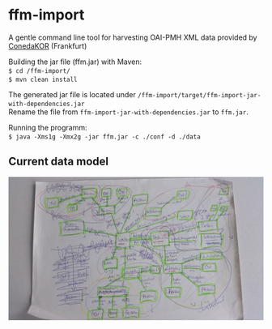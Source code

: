 # ffm-import
A gentle command line tool for harvesting OAI-PMH XML data provided by <a href="https://github.com/coneda/kor">ConedaKOR</a> (Frankfurt)  
  
Building the jar file (ffm.jar) with Maven:  
<code>$ cd /ffm-import/</code>  
<code>$ mvn clean install</code>
  
The generated jar file is located under <code>/ffm-import/target/ffm-import-jar-with-dependencies.jar</code>  
Rename the file from <code>ffm-import-jar-with-dependencies.jar</code> to <code>ffm.jar</code>.
  
Running the programm:  
<code>$ java -Xms1g -Xmx2g -jar ffm.jar -c ./conf -d ./data</code>

  
## Current data model  
<img src="https://github.com/matana/ffm-import/blob/master/20170511_154237.jpg" alt="The chaos graph" />
